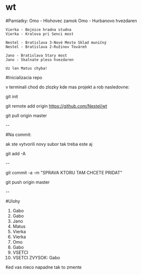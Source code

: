 # wt

#Pamiatky:
	Omo - Hlohovec zamok
	Omo - Hurbanovo hvezdaren

	Vierka - Bojnice hradna studna
	Vierka - Kralova pri Senci most

	Nestel - Bratislava 3-Nové Mesto Sklad muničný
	Nestel - Bratislava 2-Ružinov Továreň
	
	Jano - Bratislava Stary most
	Jano - Skalnate pleso hvezdaren
	
	Uz len Matus chyba!

#Inicializacia repo

v terminali chod do zlozky kde mas projekt a rob nasledovne:

git init

git remote add origin https://github.com/Nestel/wt

git pull origin master

--

#Na commit:

ak ste vytvorili novy subor tak treba este aj 

git add -A

--

git commit -a -m "SPRAVA KTORU TAM CHCETE PRIDAT"

git push origin master

--

#Ulohy

1. Gabo
2. Gabo
3. Jano
4. Matus
5. Vierka
6. Vierka
7. Omo
8. Gabo
9. VSETCI
10. VSETCI
ZVYSOK: Gabo

Ked vas nieco napadne tak to zmente
